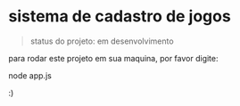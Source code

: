 # sistema de cadastro de jogos

> status do projeto: em desenvolvimento

para rodar este projeto em sua maquina, por favor digite:


node app.js


:)
